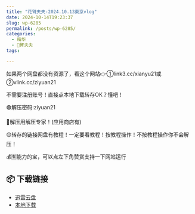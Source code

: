 ```yaml
---
title: "花臂夫夫-2024.10.13東京vlog"
date: 2024-10-14T19:23:37
slug: wp-6285
permalink: /posts/wp-6285/
categories:
  - 精华
  - 🌸臂夫夫
tags:

---
```


如果两个网盘都没有资源了，看这个网站👉①link3.cc/xianyu21或②vlink.cc/ziyuan21

不需要注册账号！直接点本地下载转存OK？懂吧！

🟢解压密码:ziyuan21

🔵解压用解压专家！(应用商店有)

🟡转存的链接网盘有教程！一定要看教程！按教程操作！不按教程操作你不会解压！

💰🈶能力的宝，可以点左下角赞赏支持一下网站运行

## 📦 下载链接
- [迅雷云盘](https://blziyuan21.com/pay-download/6285?key=ddf02ef3f4&down_id=0)
- [本地下载](https://blziyuan21.com/pay-download/6285?key=ddf02ef3f4&down_id=1)

